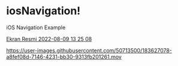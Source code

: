 # iosNavigation!

iOS Navigation Example

[Ekran Resmi 2022-08-09 13 25 08](https://user-images.githubusercontent.com/50713500/183627041-3edc3dd6-075d-4baf-844b-ad58e6eed874.png)


https://user-images.githubusercontent.com/50713500/183627078-a8fef08d-7146-4231-bb30-9313fb201261.mov

